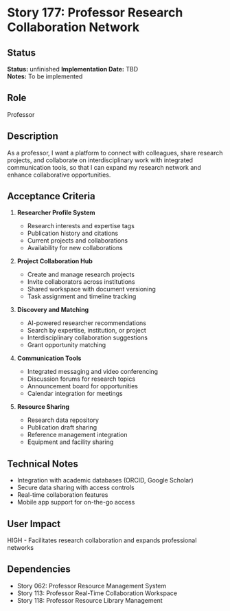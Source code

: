# Story 177: Professor Research Collaboration Network

## Status
**Status:** unfinished
**Implementation Date:** TBD  
**Notes:** To be implemented

## Role
Professor

## Description
As a professor, I want a platform to connect with colleagues, share research projects, and collaborate on interdisciplinary work with integrated communication tools, so that I can expand my research network and enhance collaborative opportunities.

## Acceptance Criteria
1. **Researcher Profile System**
   - Research interests and expertise tags
   - Publication history and citations
   - Current projects and collaborations
   - Availability for new collaborations

2. **Project Collaboration Hub**
   - Create and manage research projects
   - Invite collaborators across institutions
   - Shared workspace with document versioning
   - Task assignment and timeline tracking

3. **Discovery and Matching**
   - AI-powered researcher recommendations
   - Search by expertise, institution, or project
   - Interdisciplinary collaboration suggestions
   - Grant opportunity matching

4. **Communication Tools**
   - Integrated messaging and video conferencing
   - Discussion forums for research topics
   - Announcement board for opportunities
   - Calendar integration for meetings

5. **Resource Sharing**
   - Research data repository
   - Publication draft sharing
   - Reference management integration
   - Equipment and facility sharing

## Technical Notes
- Integration with academic databases (ORCID, Google Scholar)
- Secure data sharing with access controls
- Real-time collaboration features
- Mobile app support for on-the-go access

## User Impact
HIGH - Facilitates research collaboration and expands professional networks

## Dependencies
- Story 062: Professor Resource Management System
- Story 113: Professor Real-Time Collaboration Workspace
- Story 118: Professor Resource Library Management
